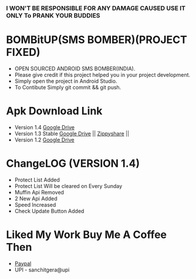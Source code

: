 ### I WON'T BE RESPONSIBLE FOR ANY DAMAGE CAUSED USE IT ONLY To PRANK YOUR BUDDIES

# BOMBitUP(SMS BOMBER)(PROJECT FIXED)
* OPEN SOURCED ANDROID SMS BOMBER(INDIA).
* Please give credit if this project helped you in your project development.
* Simply open the project in Android Studio.
* To Contibute Simply git commit && git push.

# Apk Download Link
* Version 1.4 [Google Drive](https://goo.gl/VRNLGG)
* Version 1.3 Stable [Google Drive](https://goo.gl/w1Py7X) || [Zippyshare](http://www83.zippyshare.com/v/9Vc92uHX/file.html) ||
* Version 1.2 [Google Drive](https://goo.gl/kvmnyM)

# ChangeLOG (VERSION 1.4)
* Protect List Added
* Protect List Will be cleared on Every Sunday
* Muffin Api Removed
* 2 New Api Added
* Speed Increased
* Check Update Button Added

# Liked My Work Buy Me A Coffee Then
* [Paypal](https://paypal.me/sanchitgera)
* UPI - sanchitgera@upi
